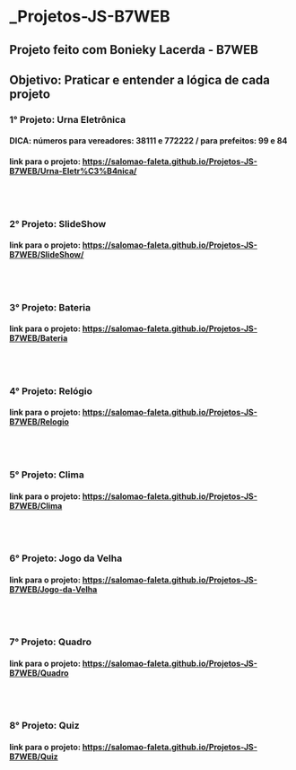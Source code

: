 # _Projetos-JS-B7WEB

 ## Projeto feito com Bonieky Lacerda - B7WEB
 ## Objetivo: Praticar e entender a lógica de cada projeto

 ### 1° Projeto: Urna Eletrônica 
 #### DICA: números para vereadores: 38111 e 772222 / para prefeitos: 99 e 84 
 #### link para o projeto: https://salomao-faleta.github.io/Projetos-JS-B7WEB/Urna-Eletr%C3%B4nica/

<br><br>

 ### 2° Projeto: SlideShow

 #### link para o projeto: https://salomao-faleta.github.io/Projetos-JS-B7WEB/SlideShow/

<br><br>

 ### 3° Projeto: Bateria

 #### link para o projeto: https://salomao-faleta.github.io/Projetos-JS-B7WEB/Bateria
 

 <br><br>

 ### 4° Projeto: Relógio

 #### link para o projeto: https://salomao-faleta.github.io/Projetos-JS-B7WEB/Relogio

 <br><br>

 ### 5° Projeto: Clima

 #### link para o projeto: https://salomao-faleta.github.io/Projetos-JS-B7WEB/Clima

 <br><br>

 ### 6° Projeto: Jogo da Velha

 #### link para o projeto: https://salomao-faleta.github.io/Projetos-JS-B7WEB/Jogo-da-Velha

 <br><br>

 ### 7° Projeto: Quadro

 #### link para o projeto: https://salomao-faleta.github.io/Projetos-JS-B7WEB/Quadro

 <br><br>

 ### 8° Projeto: Quiz

 #### link para o projeto: https://salomao-faleta.github.io/Projetos-JS-B7WEB/Quiz
